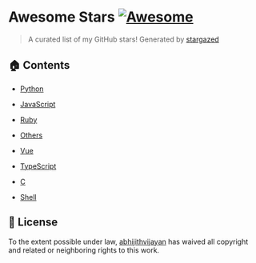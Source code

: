 # Awesome Stars [![Awesome](https://cdn.rawgit.com/sindresorhus/awesome/d7305f38d29fed78fa85652e3a63e154dd8e8829/media/badge.svg)](https://github.com/sindresorhus/awesome)

> A curated list of my GitHub stars! Generated by [stargazed](https://github.com/abhijithvijayan/stargazed)

## 🏠 Contents


- [Python](#python)
  
- [JavaScript](#javascript)
  
- [Ruby](#ruby)
  
- [Others](#others)
  
- [Vue](#vue)
  
- [TypeScript](#typescript)
  
- [C](#c)
  
- [Shell](#shell)
  
## 📝 License

To the extent possible under law, [abhijithvijayan](https://github.com/abhijithvijayan) has waived all copyright and related or neighboring rights to this work.
